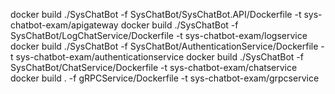 docker build ./SysChatBot -f SysChatBot/SysChatBot.API/Dockerfile -t sys-chatbot-exam/apigateway
docker build ./SysChatBot -f SysChatBot/LogChatService/Dockerfile -t sys-chatbot-exam/logservice
docker build ./SysChatBot -f SysChatBot/AuthenticationService/Dockerfile -t sys-chatbot-exam/authenticationservice
docker build ./SysChatBot -f SysChatBot/ChatService/Dockerfile -t sys-chatbot-exam/chatservice
docker build . -f gRPCService/Dockerfile -t sys-chatbot-exam/grpcservice
